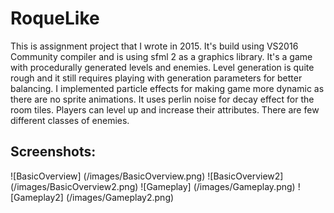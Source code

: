 # RoqueLike
This is assignment project that I wrote in 2015. It's build using VS2016 Community compiler and is using sfml 2 as a graphics library.
It's a game with procedurally generated levels and enemies. Level generation is quite rough and it still requires playing with generation parameters for better balancing. I implemented particle effects for making game more dynamic as there are no sprite animations.
It uses perlin noise for decay effect for the room tiles.
Players can level up and increase their attributes. There are few different classes of enemies.

## Screenshots:

![BasicOverview]   (/images/BasicOverview.png)
![BasicOverview2]  (/images/BasicOverview2.png)
![Gameplay]        (/images/Gameplay.png)
![Gameplay2]       (/images/Gameplay2.png)